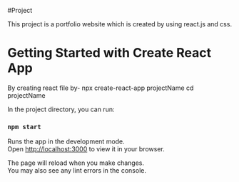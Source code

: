 #Project

This project is a portfolio website which is created by using react.js and css.


# Getting Started with Create React App

By creating react file by-
npx create-react-app projectName
cd projectName 

In the project directory, you can run:

### `npm start`

Runs the app in the development mode.\
Open [http://localhost:3000](http://localhost:3000) to view it in your browser.

The page will reload when you make changes.\
You may also see any lint errors in the console.


